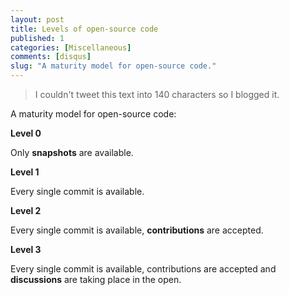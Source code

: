 ```yaml
---
layout: post
title: Levels of open-source code
published: 1
categories: [Miscellaneous]
comments: [disqus]
slug: "A maturity model for open-source code."
---
```


> I couldn't tweet this text into 140 characters so I blogged it.

 A maturity model for open-source code:

**Level 0**

Only **snapshots** are available.

**Level 1**

Every single commit is available.

**Level 2**

Every single commit is available, **contributions** are accepted.

**Level 3**

Every single commit is available, contributions are accepted and **discussions** are taking place in the open.
